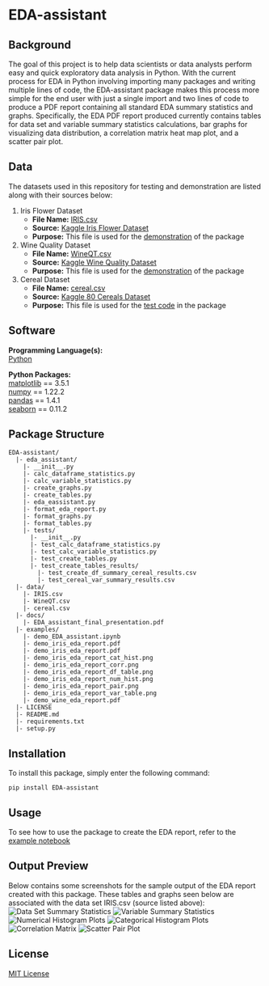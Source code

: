 # EDA-assistant
## Background
The goal of this project is to help data scientists or data analysts perform 
easy and quick exploratory data analysis in Python. With the current process 
for EDA in Python involving importing many packages and writing multiple lines 
of code, the EDA-assistant package makes this process more simple for the end user 
with just a single import and two lines of code to produce a PDF report containing 
all standard EDA summary statistics and graphs. Specifically, the EDA PDF report 
produced currently contains tables for data set and variable summary statistics 
calculations, bar graphs for visualizing data distribution, a correlation matrix 
heat map plot, and a scatter pair plot. 

## Data
The datasets used in this repository for testing and demonstration are listed along with their sources below:

1. Iris Flower Dataset<br>
   - **File Name:** [IRIS.csv](https://github.com/madalynli/EDA-assistant/blob/master/data/IRIS.csv) <br>
   - **Source:** [Kaggle Iris Flower Dataset](https://www.kaggle.com/arshid/iris-flower-dataset) <br>
   - **Purpose:** This file is used for the [demonstration](https://github.com/madalynli/EDA-assistant/blob/master/examples/demo_EDA_assistant.ipynb) of the package <br>
2. Wine Quality Dataset
   - **File Name:** [WineQT.csv](https://github.com/madalynli/EDA-assistant/blob/master/data/WineQT.csv) <br>
   - **Source:** [Kaggle Wine Quality Dataset](https://www.kaggle.com/beerhan/wine-quality/data) <br>
   - **Purpose:** This file is used for the [demonstration](https://github.com/madalynli/EDA-assistant/blob/master/examples/demo_EDA_assistant.ipynb) of the package <br>
3. Cereal Dataset 
   - **File Name:** [cereal.csv](https://github.com/madalynli/EDA-assistant/blob/master/data/cereal.csv) <br>
   - **Source:** [Kaggle 80 Cereals Dataset](https://www.kaggle.com/crawford/80-cereals) <br>
   - **Purpose:** This file is used for the [test code](https://github.com/madalynli/EDA-assistant/tree/master/eda_assistant/tests) in the package

## Software

**Programming Language(s):** <br>
[Python](https://www.python.org/)

**Python Packages:** <br>
[matplotlib](https://matplotlib.org/) == 3.5.1 <br>
[numpy](https://numpy.org/) == 1.22.2 <br>
[pandas](https://pandas.pydata.org/) == 1.4.1 <br>
[seaborn](https://seaborn.pydata.org/) == 0.11.2 <br>

## Package Structure
```
EDA-assistant/
  |- eda_assistant/
    |- __init__.py
    |- calc_dataframe_statistics.py
    |- calc_variable_statistics.py
    |- create_graphs.py
    |- create_tables.py
    |- eda_eassistant.py
    |- format_eda_report.py
    |- format_graphs.py
    |- format_tables.py
    |- tests/
      |- __init__.py
      |- test_calc_dataframe_statistics.py
      |- test_calc_variable_statistics.py
      |- test_create_tables.py
      |- test_create_tables_results/
        |- test_create_df_summary_cereal_results.csv
        |- test_cereal_var_summary_results.csv
  |- data/
    |- IRIS.csv
    |- WineQT.csv
    |- cereal.csv
  |- docs/
    |- EDA_assistant_final_presentation.pdf
  |- examples/
    |- demo_EDA_assistant.ipynb
    |- demo_iris_eda_report.pdf
    |- demo_iris_eda_report.pdf
    |- demo_iris_eda_report_cat_hist.png
    |- demo_iris_eda_report_corr.png
    |- demo_iris_eda_report_df_table.png
    |- demo_iris_eda_report_num_hist.png
    |- demo_iris_eda_report_pair.png
    |- demo_iris_eda_report_var_table.png
    |- demo_wine_eda_report.pdf
  |- LICENSE
  |- README.md
  |- requirements.txt
  |- setup.py
```

## Installation
To install this package, simply enter the following command: 
```
pip install EDA-assistant
```

## Usage
To see how to use the package to create the EDA report, refer to the [example notebook](https://github.com/madalynli/EDA-assistant/blob/master/examples/demo_EDA_assistant.ipynb)

## Output Preview
Below contains some screenshots for the sample output of the EDA report created with this package. 
These tables and graphs seen below are associated with the data set IRIS.csv (source listed above):
![Data Set Summary Statistics](https://github.com/madalynli/EDA-assistant/blob/master/examples/demo_iris_eda_report_df_table.png?raw=true)
![Variable Summary Statistics](https://github.com/madalynli/EDA-assistant/blob/master/examples/demo_iris_eda_report_var_table.png?raw=true)
![Numerical Histogram Plots](https://github.com/madalynli/EDA-assistant/blob/master/examples/demo_iris_eda_report_num_hist.png?raw=true)
![Categorical Histogram Plots](https://github.com/madalynli/EDA-assistant/blob/master/examples/demo_iris_eda_report_cat_hist.png?raw=true)
![Correlation Matrix](https://github.com/madalynli/EDA-assistant/blob/master/examples/demo_iris_eda_report_corr.png?raw=true)
![Scatter Pair Plot](https://github.com/madalynli/EDA-assistant/blob/master/examples/demo_iris_eda_report_pair.png?raw=true)


## License
[MIT License](https://github.com/madalynli/EDA-assistant/blob/master/LICENSE)
